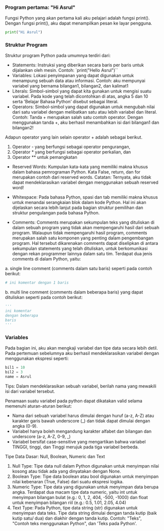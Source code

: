 ### Program pertama: "Hi Asrul"

Fungsi Python yang akan pertama kali aku pelajari adalah fungsi print().
Dengan fungsi print(), aku dapat menampilkan pesan ke layar pengguna.

```python
print("Hi Asrul")
```

### Struktur Program

Struktur program Python pada umumnya terdiri dari:
- Statements: Instruksi yang diberikan secara baris per baris untuk dijalankan oleh mesin. Contoh: `print("Hello Asrul")``
- Variables: Lokasi penyimpanan yang dapat digunakan untuk menampung sebuah data atau informasi. Contoh: aku mempunyai variabel yang bernama bilangan1, bilangan2, dan kalimat1
- Literals: Simbol-simbol yang dapat kita gunakan untuk mengisi suatu variabel. Pada kode yang telah dicontohkan di atas, angka 5 dan 10 serta 'Belajar Bahasa Python' disebut sebagai literal.
- Operators: Simbol-simbol yang dapat digunakan untuk mengubah nilai dari satu variabel dengan melibatkan satu atau lebih variabel dan literal. Contoh: Tanda + merupakan salah satu contoh operator. Dengan menggunakan tanda +, aku berhasil menambahkan isi dari bilangan1 dan bilangan2!

Adapun operator yang lain selain operator + adalah sebagai berikut.
1. Operator - yang berfungsi sebagai operator pengurangan,
2. Operator * yang berfungsi sebagai operator perkalian, dan
3. Operator ** untuk pemangkatan

- Reserved Words: Kumpulan kata-kata yang memiliki makna khusus dalam bahasa pemrograman Python. Kata False, return, dan for merupakan contoh dari reserved words. Catatan: Ternyata, aku tidak dapat mendeklarasikan variabel dengan menggunakan sebuah reserved word! 

- Whitespace: Pada bahasa Python, spasi dan tab memiliki makna khusus untuk menandai serangkaian blok dalam kode Python. Hal ini akan dijelaskan secara lebih lanjut pada bagian struktur pemilihan dan struktur pengulangan pada bahasa Python.

- Comments: Comments merupakan sekumpulan teks yang dituliskan di dalam sebuah program yang tidak akan mempengaruhi hasil dari sebuah program. Walaupun tidak mempengaruhi hasil program, comments merupakan salah satu komponen yang penting dalam pengembangan program. Hal tersebut dikarenakan comments dapat diselipkan di antara sekumpulan statements yang telah dituliskan, untuk berkomunikasi dengan rekan programmer lainnya dalam satu tim. 
Terdapat dua jenis comments di dalam Python, yaitu:

a. single line comment (comments dalam satu baris) seperti pada contoh berikut:
```python
# ini komentar dengan 1 baris
```
b. multi line comment (comments dalam beberapa baris) yang dapat dituliskan seperti pada contoh berikut:
```python
'''
ini komentar
dengan beberapa
baris
'''
```
### Variables

Pada bagian ini, aku akan mengkaji variabel dan tipe data secara lebih detil. Pada pertemuan sebelumnya aku berhasil mendeklarasikan variabel dengan menggunakan ekspresi seperti:
```python
bil1 = 10
bil2 = 3
name = Asrul
```

Tips:
Dalam mendeklarasikan sebuah variabel, berilah nama yang mewakili isi dari variabel tersebut.

Penamaan suatu variabel pada python dapat dikatakan valid selama memenuhi aturan-aturan berikut:

- Nama dari sebuah variabel harus dimulai dengan huruf (a-z, A-Z) atau karakter garis bawah underscore (_) dan tidak dapat dimulai dengan angka (0-9).
- Variabel hanya boleh mengandung karakter alfabet dan bilangan dan underscore (a-z, A-Z, 0-9, _)
- Variabel bersifat case-sensitive yang mengartikan bahwa variabel TINGGI, tinggi, dan Tinggi merujuk pada tiga variabel berbeda.

Tipe Data Dasar: Null, Boolean, Numeric dan Text

1. Null Type: Tipe data null dalam Python digunakan untuk menyimpan nilai kosong atau tidak ada yang dinyatakan dengan None.
2. Boolean Type: Tipe data boolean atau bool digunakan untuk menyimpan nilai kebenaran (True, False) dari suatu ekspresi logika.
3. Numeric Type: Tipe data yang digunakan untuk menyimpan data berupa angka. Terdapat dua macam tipe data numeric, yaitu int untuk menyimpan bilangan bulat (e.g.: 0, 1, 2, 404, -500, -1000) dan float untuk menyimpan bilangan riil (e.g.: 0.5, 1.01, 2.05, 4.04)
4. Text Type: Pada Python, tipe data string (str) digunakan untuk menyimpan data teks. Tipe data string dimulai dengan tanda kutip (baik kutip satu/ dua) dan diakhir dengan tanda kutip. Contoh: "Teks", "Contoh teks menggunakan Python", dan 'Teks pada Python'.
